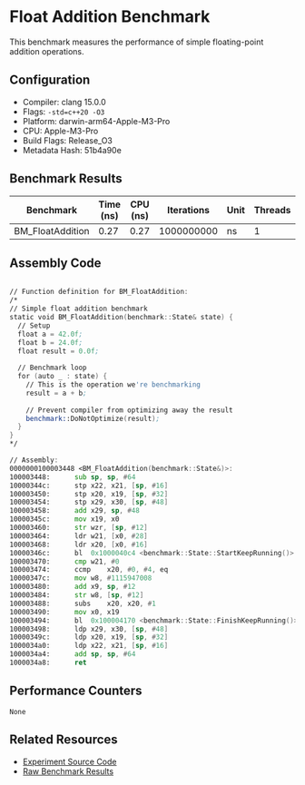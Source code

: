 # Float Addition Benchmark

This benchmark measures the performance of simple floating-point addition operations.

## Configuration

- Compiler: clang 15.0.0
- Flags: `-std=c++20 -O3`
- Platform: darwin-arm64-Apple-M3-Pro
- CPU: Apple-M3-Pro
- Build Flags: Release_O3
- Metadata Hash: 51b4a90e

## Benchmark Results

| Benchmark | Time (ns) | CPU (ns) | Iterations | Unit | Threads | Reps |
| --------- | --------- | -------- | ---------- | ---- | ------- | ---- |
| BM_FloatAddition | 0.27 | 0.27 | 1000000000 | ns | 1 | 1 |


## Assembly Code

```asm

// Function definition for BM_FloatAddition:
/*
// Simple float addition benchmark
static void BM_FloatAddition(benchmark::State& state) {
  // Setup
  float a = 42.0f;
  float b = 24.0f;
  float result = 0.0f;
  
  // Benchmark loop
  for (auto _ : state) {
    // This is the operation we're benchmarking
    result = a + b;
    
    // Prevent compiler from optimizing away the result
    benchmark::DoNotOptimize(result);
  }
}
*/

// Assembly:
0000000100003448 <BM_FloatAddition(benchmark::State&)>:
100003448:     	sub	sp, sp, #64
10000344c:     	stp	x22, x21, [sp, #16]
100003450:     	stp	x20, x19, [sp, #32]
100003454:     	stp	x29, x30, [sp, #48]
100003458:     	add	x29, sp, #48
10000345c:     	mov	x19, x0
100003460:     	str	wzr, [sp, #12]
100003464:     	ldr	w21, [x0, #28]
100003468:     	ldr	x20, [x0, #16]
10000346c:     	bl	0x1000040c4 <benchmark::State::StartKeepRunning()>
100003470:     	cmp	w21, #0
100003474:     	ccmp	x20, #0, #4, eq
10000347c:     	mov	w8, #1115947008
100003480:     	add	x9, sp, #12
100003484:     	str	w8, [sp, #12]
100003488:     	subs	x20, x20, #1
100003490:     	mov	x0, x19
100003494:     	bl	0x100004170 <benchmark::State::FinishKeepRunning()>
100003498:     	ldp	x29, x30, [sp, #48]
10000349c:     	ldp	x20, x19, [sp, #32]
1000034a0:     	ldp	x22, x21, [sp, #16]
1000034a4:     	add	sp, sp, #64
1000034a8:     	ret


```

## Performance Counters

```
None
```

## Related Resources

- [Experiment Source Code](../../../../../../experiments/float_addition)
- [Raw Benchmark Results](../../../../../../results/darwin-arm64-Apple-M3-Pro/clang-15.0.0/Release_O3/51b4a90e/float_addition)
